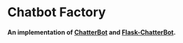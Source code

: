 # Chatbot Factory

#### An implementation of [ChatterBot](https://github.com/gunthercox/ChatterBot) and [Flask-ChatterBot](https://github.com/chamkank/flask-chatterbot).
